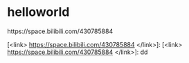 # helloworld

<link> https://space.bilibili.com/430785884 </link>

[&lt;link&gt; https://space.bilibili.com/430785884 &lt;/link&gt;]: 
[&lt;link&gt; https://space.bilibili.com/430785884 &lt;/link&gt;]: dd

